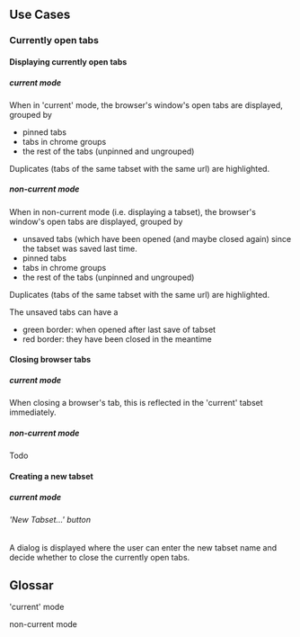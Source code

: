 ## Use Cases

### Currently open tabs

#### Displaying currently open tabs

##### current mode

When in 'current' mode, the browser's window's open tabs are displayed, grouped by

- pinned tabs
- tabs in chrome groups
- the rest of the tabs (unpinned and ungrouped)

Duplicates (tabs of the same tabset with the same url) are highlighted.

##### non-current mode

When in non-current mode (i.e. displaying a tabset), the browser's window's open tabs are displayed, grouped by

- unsaved tabs (which have been opened (and maybe closed again) since the tabset was saved last time.
- pinned tabs
- tabs in chrome groups
- the rest of the tabs (unpinned and ungrouped)

Duplicates (tabs of the same tabset with the same url) are highlighted.

The unsaved tabs can have a

- green border: when opened after last save of tabset
- red border: they have been closed in the meantime

#### Closing browser tabs

##### current mode

When closing a browser's tab, this is reflected in the 'current' tabset immediately.

##### non-current mode

Todo

#### Creating a new tabset

##### current mode

###### 'New Tabset...' button

A dialog is displayed where the user can enter the new tabset name and decide whether to close the
currently open tabs.

## Glossar

'current' mode

non-current mode
